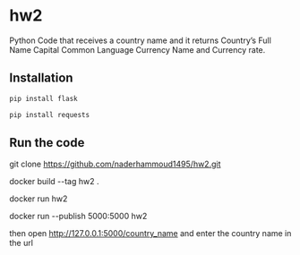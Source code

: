 # hw2

Python Code that receives a country name and it returns Country’s Full Name Capital Common Language Currency Name and Currency rate.

## Installation
```bash
pip install flask

pip install requests
```
## Run the code

git clone https://github.com/naderhammoud1495/hw2.git

docker build --tag hw2 .

docker run hw2

docker run --publish 5000:5000 hw2

then open http://127.0.0.1:5000/country_name and enter the country name in the url
